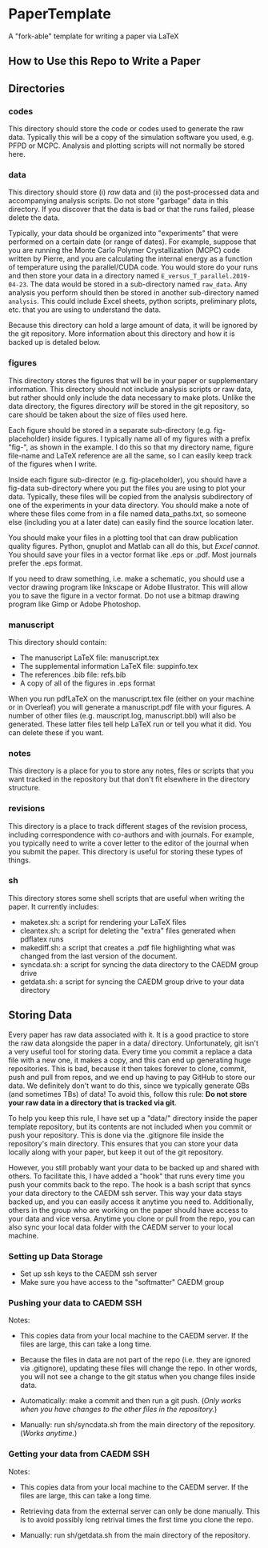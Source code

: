 # PaperTemplate
A "fork-able" template for writing a paper via LaTeX

## How to Use this Repo to Write a Paper

## Directories

### codes
This directory should store the code or codes used to generate the raw data.
Typically this will be a copy of the simulation software you used, e.g. PFPD or MCPC.
Analysis and plotting scripts will not normally be stored here.

### data
This directory should store (i) *raw* data and (ii) the post-processed data and accompanying analysis scripts.
Do not store "garbage" data in this directory.
If you discover that the data is bad or that the runs failed, please delete the data.

Typically, your data should be organized into "experiments" that were performed on a certain date (or range of dates).
For example, suppose that you are running the Monte Carlo Polymer Crystallization (MCPC) code written by Pierre, and you are calculating the internal energy as a function of temperature using the parallel/CUDA code.
You would store do your runs and then store your data in a directory named `E_versus_T_parallel.2019-04-23`.
The data would be stored in a sub-directory named `raw_data`.
Any analysis you perform should then be stored in another sub-directory named `analysis`.
This could include Excel sheets, python scripts, preliminary plots, etc. that you are using to understand the data.

Because this directory can hold a large amount of data, it will be ignored by the git repository.
More information about this directory and how it is backed up is detaled below.

### figures
This directory stores the figures that will be in your paper or supplementary information.
This directory should not include analysis scripts or raw data, but rather should only include the data necessary to make plots.
Unlike the data directory, the figures directory *will* be stored in the git repository, so care should be taken about the size of files used here.

Each figure should be stored in a separate sub-directory (e.g. fig-placeholder) inside figures.
I typically name all of my figures with a prefix "fig-", as shown in the example.
I do this so that my directory name, figure file-name and LaTeX reference are all the same, so I can easily keep track of the figures when I write.

Inside each figure sub-director (e.g. fig-placeholder), you should have a fig-data sub-directory where you put the files you are using to plot your data.
Typically, these files will be copied from the analysis subdirectory of one of the experiments in your data directory.
You should make a note of where these files come from in a file named data\_paths.txt, so someone else (including you at a later date) can easily find the source location later.

You should make your files in a plotting tool that can draw publication quality figures.
Python, gnuplot and Matlab can all do this, but *Excel cannot*.
You should save your files in a vector format like .eps or .pdf.
Most journals prefer the .eps format.

If you need to draw something, i.e. make a schematic, you should use a vector drawing program like Inkscape or Adobe Illustrator.
This will allow you to save the figure in a vector format.
Do not use a bitmap drawing program like Gimp or Adobe Photoshop.

### manuscript
This directory should contain:
- The manuscript LaTeX file: manuscript.tex
- The supplemental information LaTeX file: suppinfo.tex
- The references .bib file: refs.bib
- A copy of all of the figures in .eps format

When you run pdfLaTeX on the manuscript.tex file (either on your machine or in Overleaf) you will generate a manuscript.pdf file with your figures.
A number of other files (e.g. mauscript.log, manuscript.bbl) will also be generated.
These latter files tell help LaTeX run or tell you what it did.
You can delete these if you want.

### notes
This directory is a place for you to store any notes, files or scripts that you want tracked in the repository but that don't fit elsewhere in the directory structure.

### revisions
This directory is a place to track different stages of the revision process, including correspondence with co-authors and with journals.
For example, you typically need to write a cover letter to the editor of the journal when you submit the paper.
This directory is useful for storing these types of things.

### sh
This directory stores some shell scripts that are useful when writing the paper.
It currently includes:
- maketex.sh: a script for rendering your LaTeX files
- cleantex.sh: a script for deleting the "extra" files generated when pdflatex runs
- makediff.sh: a script that creates a .pdf file highlighting what was changed from the last version of the document.
- syncdata.sh: a script for syncing the data directory to the CAEDM group drive
- getdata.sh: a script for syncing the CAEDM group drive to your data directory

## Storing Data

Every paper has raw data associated with it.
It is a good practice to store the raw data alongside the paper in a data/ directory.
Unfortunately, git isn't a very useful tool for storing data.
Every time you commit a replace a data file with a new one, it makes a copy, and this can end up generating huge repositories.
This is bad, because it then takes forever to clone, commit, push and pull from repos, and we end up having to pay GitHub to store our data.
We definitely don't want to do this, since we typically generate GBs (and sometimes TBs) of data!
To avoid this, follow this rule: **Do not store your raw data in a directory that is tracked via git**.

To help you keep this rule, I have set up a "data/" directory inside the paper template repository, but its contents are not included when you commit or push your repository.
This is done via the .gitignore file inside the repository's main directory.
This ensures that you can store your data locally along with your paper, but keep it out of the git repository.

However, you still probably want your data to be backed up and shared with others.
To facilitate this, I have added a "hook" that runs every time you push your commits back to the repo.
The hook is a bash script that syncs your data directory to the CAEDM ssh server.
This way your data stays backed up, and you can easily access it anytime you need to.
Additionally, others in the group who are working on the paper should have access to your data and vice versa.
Anytime you clone or pull from the repo, you can also sync your local data folder with the CAEDM server to your local machine.

### Setting up Data Storage
* Set up ssh keys to the CAEDM ssh server
* Make sure you have access to the "softmatter" CAEDM group

### Pushing your data to CAEDM SSH
Notes: 
* This copies data from your local machine to the CAEDM server.
If the files are large, this can take a long time.  
* Because the files in data are not part of the repo (i.e. they are ignored via .gitignore), 
updating these files will change the repo.
In other words, you will not see a change to the git status when you change files inside data.

* Automatically: make a commit and then run a git push. (*Only works when you have changes to the other files in the repository.*)
* Manually: run sh/syncdata.sh from the main directory of the repository. (*Works anytime.*)

### Getting your data from CAEDM SSH
Notes: 
* This copies data from your local machine to the CAEDM server.
If the files are large, this can take a long time.  
* Retrieving data from the external server can only be done manually.
This is to avoid possibly long retrival times the first time you clone the repo.

* Manually: run sh/getdata.sh from the main directory of the repository.

